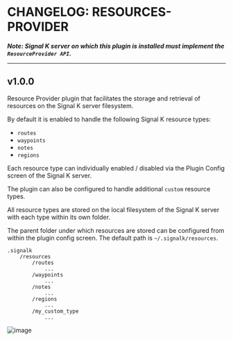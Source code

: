 # CHANGELOG: RESOURCES-PROVIDER

___Note: Signal K server on which this plugin is installed must implement the `ResourceProvider API`.___

---

## v1.0.0

Resource Provider plugin that facilitates the storage and retrieval of resources on the Signal K server filesystem.

By default it is enabled to handle the following Signal K resource types: 
- `routes`
- `waypoints`
- `notes`
- `regions`

Each resource type can individually enabled / disabled via the Plugin Config screen of the Signal K server.

The plugin can also be configured to handle additional `custom` resource types.

All resource types are stored on the local filesystem of the Signal K server with each type within its own folder.

The parent folder under which resources are stored can be configured from within the plugin config screen. The default path is `~/.signalk/resources`.
```
.signalk
    /resources
        /routes
            ...
        /waypoints
            ...
        /notes
            ...
        /regions
            ...
        /my_custom_type
            ...
```

![image](https://user-images.githubusercontent.com/38519157/150449889-5049a624-821c-4f33-ba8b-596b6b643d07.png)

